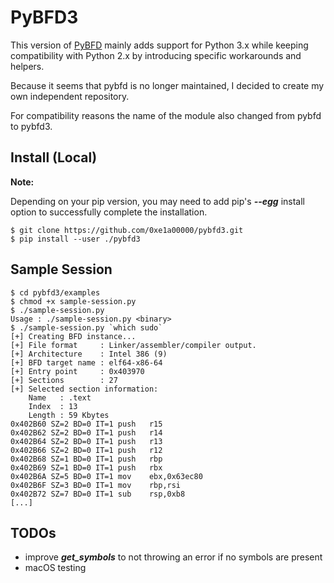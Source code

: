 # PyBFD3

This version of [PyBFD](https://github.com/Groundworkstech/pybfd) mainly adds support for Python 3.x while keeping compatibility with Python 2.x by introducing specific workarounds and helpers.

Because it seems that pybfd is no longer maintained, I decided to create my own independent repository.

For compatibility reasons the name of the module also changed from pybfd to pybfd3.

## Install (Local)

**Note:**

Depending on your pip version, you may need to add pip's ***--egg*** install option to successfully complete the installation.

```
$ git clone https://github.com/0xe1a00000/pybfd3.git
$ pip install --user ./pybfd3
```

## Sample Session

```
$ cd pybfd3/examples
$ chmod +x sample-session.py
$ ./sample-session.py
Usage : ./sample-session.py <binary>
$ ./sample-session.py `which sudo`
[+] Creating BFD instance...
[+] File format     : Linker/assembler/compiler output.
[+] Architecture    : Intel 386 (9)
[+] BFD target name : elf64-x86-64
[+] Entry point     : 0x403970
[+] Sections        : 27
[+] Selected section information:
	Name   : .text
	Index  : 13
	Length : 59 Kbytes
0x402B60 SZ=2 BD=0 IT=1	push   r15
0x402B62 SZ=2 BD=0 IT=1	push   r14
0x402B64 SZ=2 BD=0 IT=1	push   r13
0x402B66 SZ=2 BD=0 IT=1	push   r12
0x402B68 SZ=1 BD=0 IT=1	push   rbp
0x402B69 SZ=1 BD=0 IT=1	push   rbx
0x402B6A SZ=5 BD=0 IT=1	mov    ebx,0x63ec80
0x402B6F SZ=3 BD=0 IT=1	mov    rbp,rsi
0x402B72 SZ=7 BD=0 IT=1	sub    rsp,0xb8
[...]
```

## TODOs

- improve ***get_symbols*** to not throwing an error if no symbols are present
- macOS testing

